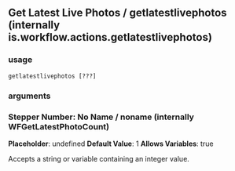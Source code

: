 
## Get Latest Live Photos / getlatestlivephotos (internally is.workflow.actions.getlatestlivephotos)

### usage
`getlatestlivephotos [???]`

### arguments
### Stepper Number: No Name / noname (internally WFGetLatestPhotoCount)
**Placeholder**: undefined
**Default Value**: 1
**Allows Variables**: true


Accepts a string 
or variable
containing an integer value.
